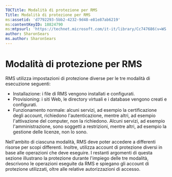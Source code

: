 ```yaml
---
TOCTitle: Modalità di protezione per RMS
Title: Modalità di protezione per RMS
ms:assetid: 'd7792293-5bb2-4232-9d48-e81e87ab6219'
ms:contentKeyID: 18824790
ms:mtpsurl: 'https://technet.microsoft.com/it-it/library/Cc747686(v=WS.10)'
author: SharonSears
ms.author: SharonSears
---
```


Modalità di protezione per RMS
==============================

RMS utilizza impostazioni di protezione diverse per le tre modalità di esecuzione seguenti:

-   Installazione: i file di RMS vengono installati e configurati.
-   Provisioning: i siti Web, le directory virtuali e i database vengono creati e configurati.
-   Funzionamento normale: alcuni servizi, ad esempio la certificazione degli account, richiedono l'autenticazione, mentre altri, ad esempio l'attivazione del computer, non la richiedono. Alcuni servizi, ad esempio l'amministrazione, sono soggetti a restrizioni, mentre altri, ad esempio la gestione delle licenze, non lo sono.

Nell'ambito di ciascuna modalità, RMS deve poter accedere a differenti risorse per scopi differenti. Inoltre, utilizza account di protezione diversi in base alle operazioni che deve eseguire. I restanti argomenti di questa sezione illustrano la protezione durante l'impiego delle tre modalità, descrivono le operazioni eseguite da RMS e spiegano gli account di protezione utilizzati, oltre alle relative autorizzazioni di accesso.
